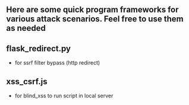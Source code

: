 
Here are some quick program frameworks for various attack scenarios. Feel free to use them as needed
---
## flask_redirect.py
- for ssrf filter bypass (http redirect)

## xss_csrf.js
- for blind_xss to run script in local server 
